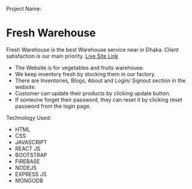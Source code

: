 Project Name:
# Fresh Warehouse
Fresh Warehouse is the best Warehouse service near in Dhaka. Client satisfaction is our main priority.
[Live Site Link](https://eleventh-assignment-5c5bd.web.app/)
- The Website is for vegetables and fruits warehouse.
- We keep inventory fresh by stocking them in our factory.
- There are Inventories, Blogs, About and Login/ Signout section in the website.
- Customer can update their products by clicking update button.
- If someone forget their password, they can reset it by clicking reset password from the login page.

Technology Used:
- HTML
- CSS
- JAVASCRIPT
- REACT JS
- BOOTSTRAP
- FIREBASE
- NODEJS
- EXPRESS JS
- MONGODB